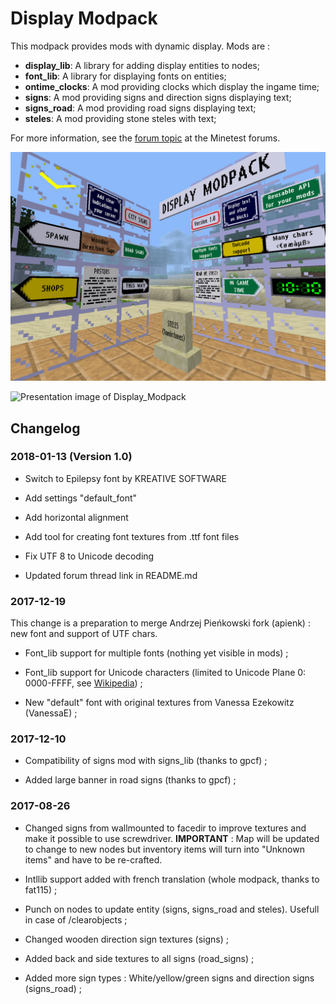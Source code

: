 # Display Modpack

This modpack provides mods with dynamic display. Mods are :

- **display_lib**: A library for adding display entities to nodes;
- **font_lib**: A library for displaying fonts on entities;
- **ontime_clocks**: A mod providing clocks which display the ingame time;
- **signs**: A mod providing signs and direction signs displaying text;
- **signs_road**: A mod providing road signs displaying text;
- **steles**: A mod providing stone steles with text;

For more information, see the [forum topic](https://forum.minetest.net/viewtopic.php?t=19365) at the Minetest forums.

![Presentation image of Display_Modpack](screenshot.png)

![Presentation image of Display_Modpack](http://pyrollo.github.io/display_modpack/presentation.png)

## Changelog

### 2018-01-13 (Version 1.0)

- Switch to Epilepsy font by KREATIVE SOFTWARE

- Add settings "default_font"

- Add horizontal alignment

- Add tool for creating font textures from .ttf font files

- Fix UTF 8 to Unicode decoding 

- Updated forum thread link in README.md

### 2017-12-19

This change is a preparation to merge Andrzej Pieńkowski fork (apienk) : new font and support of UTF chars.

- Font\_lib support for multiple fonts (nothing yet visible in mods) ;

- Font\_lib support for Unicode characters (limited to Unicode Plane 0: 0000-FFFF, see [Wikipedia](https://en.wikipedia.org/wiki/Unicode)) ; 

- New "default" font with original textures from Vanessa Ezekowitz (VanessaE) ;

### 2017-12-10

- Compatibility of signs mod with signs_lib (thanks to gpcf) ;

- Added large banner in road signs (thanks to gpcf) ;

### 2017-08-26

- Changed signs from wallmounted to facedir to improve textures and make it possible to use screwdriver. 
**IMPORTANT** : Map will be updated to change to new nodes but inventory items will turn into "Unknown items" and have to be re-crafted.

- Intllib support added with french translation (whole modpack, thanks to fat115) ;

- Punch on nodes to update entity (signs, signs_road and steles). Usefull in case of /clearobjects ;

- Changed wooden direction sign textures (signs) ;

- Added back and side textures to all signs (road_signs) ;

- Added more sign types : White/yellow/green signs and direction signs (signs_road) ;




